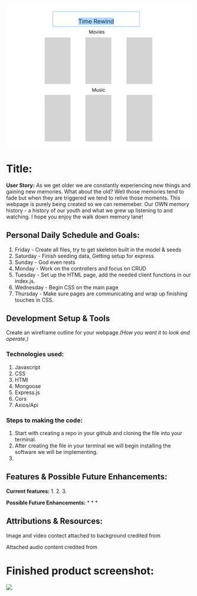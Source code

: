 <img src="./wireframe.png">

# Title: 
**User Story:** As we get older we are constantly experiencing new things and gaining new memories. What about the old? Well those memories tend to fade but when they are triggered we tend to relive those moments. This webpage is purely being created so we can rememeber. Our OWN memory history - a history of our youth and what we grew up listening to and watching. I hope you enjoy the walk down memory lane!

## Personal Daily Schedule and Goals:
1. Friday - Create all files, try to get skeleton built in the model & seeds
2. Saturday - Finish seeding data, Getting setup for express
3. Sunday - God even rests
4. Monday - Work on the controllers and focus on CRUD
5. Tuesday - Set up the HTML page, add the needed client functions in our index.js.
6. Wednesday - Begin CSS on the main page
7. Thursday - Make sure pages are communicating and wrap up finishing touches in CSS.


## Development Setup & Tools
Create an wireframe outline for your webpage.*(How you want it to look and operate.)*

### Technologies used:
1. Javascript
2. CSS
3. HTMl
5. Mongoose
6. Express.js
7. Cors
8. Axios/Api

### Steps to making the code:
1. Start with creating a repo in your github and cloning the file into your terminal.
2. After creating the file in your terminal we will begin installing the software we will be implementing.
3. 

## Features & Possible Future Enhancements:
**Current features:**
1. 
2. 
3. 

**Possible Future Enhancements:**
* 
* 
* 

## Attributions & Resources:

Image and video contect attached to background credited from 

Attached audio content credited from 

# Finished product screenshot:
<img src="./Screenshot.png">